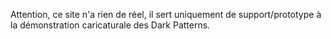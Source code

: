 Attention, ce site n'a rien de réel, il sert uniquement de support/prototype à la démonstration caricaturale des Dark Patterns.
